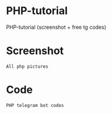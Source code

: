 # PHP-tutorial
PHP-tutorial (screenshot + free tg codes)

# Screenshot 
    All php pictures 

# Code
    PHP telegram bot codes
    
